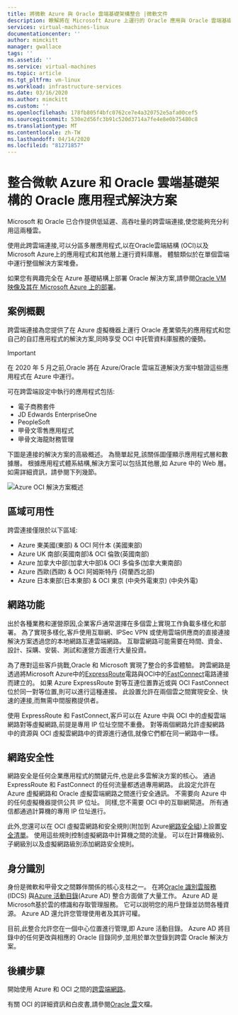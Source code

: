 ```yaml
---
title: 將微軟 Azure 與 Oracle 雲端基礎架構整合 |微軟文件
description: 瞭解將在 Microsoft Azure 上運行的 Oracle 應用與 Oracle 雲端基礎架構 (OCI) 中的資料庫整合的解決方案。
services: virtual-machines-linux
documentationcenter: ''
author: mimckitt
manager: gwallace
tags: ''
ms.assetid: ''
ms.service: virtual-machines
ms.topic: article
ms.tgt_pltfrm: vm-linux
ms.workload: infrastructure-services
ms.date: 03/16/2020
ms.author: mimckitt
ms.custom: ''
ms.openlocfilehash: 178fb805f4bfc0762ce7e4a320752e5afa00cef5
ms.sourcegitcommit: 530e2d56fc3b91c520d3714a7fe4e8e0b75480c8
ms.translationtype: MT
ms.contentlocale: zh-TW
ms.lasthandoff: 04/14/2020
ms.locfileid: "81271857"
---
```

# <a name="oracle-application-solutions-integrating-microsoft-azure-and-oracle-cloud-infrastructure"></a>整合微軟 Azure 和 Oracle 雲端基礎架構的 Oracle 應用程式解決方案

Microsoft 和 Oracle 已合作提供低延遲、高吞吐量的跨雲端連接,使您能夠充分利用這兩種雲。 

使用此跨雲端連接,可以分區多層應用程式,以在Oracle雲端結構 (OCI)以及Microsoft Azure上的應用程式和其他層上運行資料庫層。 體驗類似於在單個雲端中運行整個解決方案堆疊。 

如果您有興趣完全在 Azure 基礎結構上部署 Oracle 解決方案,請參閱[Oracle VM 映像及其在 Microsoft Azure 上的部署](oracle-vm-solutions.md)。

## <a name="scenario-overview"></a>案例概觀

跨雲端連接為您提供了在 Azure 虛擬機器上運行 Oracle 產業領先的應用程式和您自己的自訂應用程式的解決方案,同時享受 OCI 中託管資料庫服務的優勢。 

> [!IMPORTANT]
> 在 2020 年 5 月之前,Oracle 將在 Azure/Oracle 雲端互連解決方案中驗證這些應用程式在 Azure 中運行。

可在跨雲端設定中執行的應用程式包括:

* 電子商務套件
* JD Edwards EnterpriseOne
* PeopleSoft
* 甲骨文零售應用程式
* 甲骨文海龍財務管理

下圖是連接的解決方案的高級概述。 為簡單起見,該關係圖僅顯示應用程式層和數據層。 根據應用程式體系結構,解決方案可以包括其他層,如 Azure 中的 Web 層。 如需詳細資訊，請參閱下列幾節。

![Azure OCI 解決方案概述](media/oracle-oci-overview/crosscloud.png)

## <a name="region-availability"></a>區域可用性 

跨雲連接僅限於以下區域:
* Azure 東美國(東部) & OCI 阿什本 (美國東部)
* Azure UK 南部(英國南部)& OCI 倫敦(英國南部)
* Azure 加拿大中部(加拿大中部)& OCI 多倫多(加拿大東南部)
* Azure 西歐(西歐) & OCI 阿姆斯特丹 (荷蘭西北部)
* Azure 日本東部(日本東部) & OCI 東京 (中央外電東京) (中央外電)

## <a name="networking"></a>網路功能

出於各種業務和運營原因,企業客戶通常選擇在多個雲上實現工作負載多樣化和部署。 為了實現多樣化,客戶使用互聯網、IPSec VPN 或使用雲端供應商的直接連接解決方案透過您的本地網路互連雲端網路。 互聯雲網路可能需要在時間、資金、設計、採購、安裝、測試和運營方面進行大量投資。 

為了應對這些客戶挑戰,Oracle 和 Microsoft 實現了整合的多雲體驗。 跨雲網路是透過將Microsoft Azure中的[ExpressRoute](../../../expressroute/expressroute-introduction.md)電路與OCI中的[FastConnect](https://docs.cloud.oracle.com/iaas/Content/Network/Concepts/fastconnectoverview.htm)電路連接而建立的。 如果 Azure ExpressRoute 對等互連位置靠近或與 OCI FastConnect 位於同一對等位置,則可以進行這種連接。 此設置允許在兩個雲之間實現安全、快速的連接,而無需中間服務提供者。

使用 ExpressRoute 和 FastConnect,客戶可以在 Azure 中與 OCI 中的虛擬雲端網路對等虛擬網路,前提是專用 IP 位址空間不重疊。 對等兩個網路允許虛擬網路中的資源與 OCI 虛擬雲網路中的資源進行通信,就像它們都在同一網路中一樣。

## <a name="network-security"></a>網路安全性

網路安全是任何企業應用程式的關鍵元件,也是此多雲解決方案的核心。 通過 ExpressRoute 和 FastConnect 的任何流量都透過專用網路。 此設定允許在 Azure 虛擬網路和 Oracle 虛擬雲端網路之間進行安全通訊。 不需要向 Azure 中的任何虛擬機器提供公共 IP 位址。 同樣,您不需要 OCI 中的互聯網閘道。 所有通信都通過計算機的專用 IP 位址進行。

此外,您還可以在 OCI 虛擬雲網路和安全規則(附加到 Azure[網路安全組](../../../virtual-network/security-overview.md))上設置[安全清單](https://docs.cloud.oracle.com/iaas/Content/Network/Concepts/securitylists.htm)。 使用這些規則控制虛擬網路中計算機之間的流量。 可以在計算機級別、子網級別以及虛擬網路級別添加網路安全規則。
 
## <a name="identity"></a>身分識別

身份是微軟和甲骨文之間夥伴關係的核心支柱之一。 在將[Oracle 識別雲服務](https://docs.oracle.com/en/cloud/paas/identity-cloud/index.html)(IDCS) 與[Azure 活動目錄](../../../active-directory/index.yml)(Azure AD) 整合方面做了大量工作。 Azure AD 是Microsoft基於雲的標識和存取管理服務。 它可以説明您的用戶登錄並訪問各種資源。 Azure AD 還允許您管理使用者及其許可權。

目前,此整合允許您在一個中心位置進行管理,即 Azure 活動目錄。 Azure AD 將目錄中的任何更改與相應的 Oracle 目錄同步,並用於單次登錄到跨雲 Oracle 解決方案。

## <a name="next-steps"></a>後續步驟

開始使用 Azure 和 OCI 之間的[跨雲端網路](configure-azure-oci-networking.md)。 

有關 OCI 的詳細資訊和白皮書,請參閱[Oracle 雲](https://docs.cloud.oracle.com/iaas/Content/home.htm)文檔。
